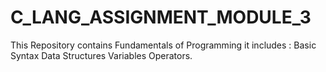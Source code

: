 # C_LANG_ASSIGNMENT_MODULE_3
This Repository contains Fundamentals of Programming it includes : Basic Syntax Data Structures Variables Operators.

